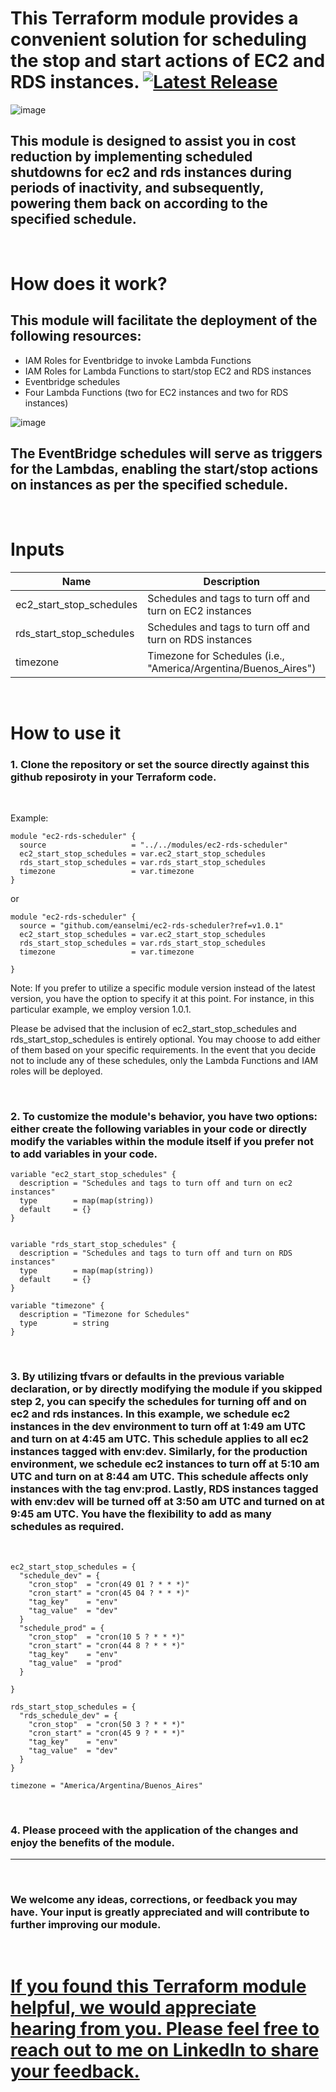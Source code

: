 <!-- markdownlint-disable -->

# This Terraform module provides a convenient solution for scheduling the stop and start actions of EC2 and RDS instances. [![Latest Release](https://img.shields.io/github/v/release/eanselmi/ec2-rds-scheduler.svg)](https://github.com/eanselmi/ec2-rds-scheduler/releases/latest)

<!-- markdownlint-restore -->

![image](./images/savings.jpg)

## This module is designed to assist you in cost reduction by implementing scheduled shutdowns for ec2 and rds instances during periods of inactivity, and subsequently, powering them back on according to the specified schedule.

<br/>

# How does it work?

## This module will facilitate the deployment of the following resources:

- IAM Roles for Eventbridge to invoke Lambda Functions
- IAM Roles for Lambda Functions to start/stop EC2 and RDS instances
- Eventbridge schedules
- Four Lambda Functions (two for EC2 instances and two for RDS instances)

![image](./images/resources.jpg)

## The EventBridge schedules will serve as triggers for the Lambdas, enabling the start/stop actions on instances as per the specified schedule.

<br/>

# Inputs

| Name                     | Description                                                     | Type               | Default | Required |
| ------------------------ | --------------------------------------------------------------- | ------------------ | ------- | :------: |
| ec2_start_stop_schedules | Schedules and tags to turn off and turn on EC2 instances        | `map(map(string))` | `{}`    |    no    |
| rds_start_stop_schedules | Schedules and tags to turn off and turn on RDS instances        | `map(map(string))` | `{}`    |    no    |
| timezone                 | Timezone for Schedules (i.e., "America/Argentina/Buenos_Aires") | `map(map(string))` | `UTC`   |    no    |

<br/>

# How to use it

### 1. Clone the repository or set the source directly against this github reposiroty in your Terraform code.

   <br/>

Example:

```
module "ec2-rds-scheduler" {
  source                   = "../../modules/ec2-rds-scheduler"
  ec2_start_stop_schedules = var.ec2_start_stop_schedules
  rds_start_stop_schedules = var.rds_start_stop_schedules
  timezone                 = var.timezone
}
```

or

```
module "ec2-rds-scheduler" {
  source = "github.com/eanselmi/ec2-rds-scheduler?ref=v1.0.1"
  ec2_start_stop_schedules = var.ec2_start_stop_schedules
  rds_start_stop_schedules = var.rds_start_stop_schedules
  timezone                 = var.timezone

}
```

Note: If you prefer to utilize a specific module version instead of the latest version, you have the option to specify it at this point. For instance, in this particular example, we employ version 1.0.1.

Please be advised that the inclusion of ec2_start_stop_schedules and rds_start_stop_schedules is entirely optional. You may choose to add either of them based on your specific requirements. In the event that you decide not to include any of these schedules, only the Lambda Functions and IAM roles will be deployed.

<br/>

### 2. To customize the module's behavior, you have two options: either create the following variables in your code or directly modify the variables within the module itself if you prefer not to add variables in your code.

```
variable "ec2_start_stop_schedules" {
  description = "Schedules and tags to turn off and turn on ec2 instances"
  type        = map(map(string))
  default     = {}
}


variable "rds_start_stop_schedules" {
  description = "Schedules and tags to turn off and turn on RDS instances"
  type        = map(map(string))
  default     = {}
}

variable "timezone" {
  description = "Timezone for Schedules"
  type        = string
}
```

<br/>

### 3. By utilizing tfvars or defaults in the previous variable declaration, or by directly modifying the module if you skipped step 2, you can specify the schedules for turning off and on ec2 and rds instances. In this example, we schedule ec2 instances in the dev environment to turn off at 1:49 am UTC and turn on at 4:45 am UTC. This schedule applies to all ec2 instances tagged with env:dev. Similarly, for the production environment, we schedule ec2 instances to turn off at 5:10 am UTC and turn on at 8:44 am UTC. This schedule affects only instances with the tag env:prod. Lastly, RDS instances tagged with env:dev will be turned off at 3:50 am UTC and turned on at 9:45 am UTC. You have the flexibility to add as many schedules as required.

<br/>

```
ec2_start_stop_schedules = {
  "schedule_dev" = {
    "cron_stop"  = "cron(49 01 ? * * *)"
    "cron_start" = "cron(45 04 ? * * *)"
    "tag_key"    = "env"
    "tag_value"  = "dev"
  }
  "schedule_prod" = {
    "cron_stop"  = "cron(10 5 ? * * *)"
    "cron_start" = "cron(44 8 ? * * *)"
    "tag_key"    = "env"
    "tag_value"  = "prod"
  }

}

rds_start_stop_schedules = {
  "rds_schedule_dev" = {
    "cron_stop"  = "cron(50 3 ? * * *)"
    "cron_start" = "cron(45 9 ? * * *)"
    "tag_key"    = "env"
    "tag_value"  = "dev"
  }
}

timezone = "America/Argentina/Buenos_Aires"

```

<br/>

### 4. Please proceed with the application of the changes and enjoy the benefits of the module.

---

<br/>

### We welcome any ideas, corrections, or feedback you may have. Your input is greatly appreciated and will contribute to further improving our module.

<br/>

# [If you found this Terraform module helpful, we would appreciate hearing from you. Please feel free to reach out to me on LinkedIn to share your feedback.](https://www.linkedin.com/in/nazareno-anselmi/)
